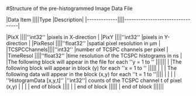 #Structure of the pre-histogrammed Image Data File


|Data Item    ||||Type                 |Description|
|-------------||||---------------------------------|


|PixX         ||||''int32''            |pixels in X-direction                                   |
|PixY         ||||''int32''            |pixels in Y-direction                                   |
|PixResol     ||||''float32''          |spatial pixel resolution in μm                          |
|TCSPCChannels||||''int32''            |number of TCSPC channels per pixel                      |
|TimeResol    ||||''float32''          |time resolution of the TCSPC histograms in ns           |
|The following block will appear in the file for each ''y = 1 to <PixY>''                  ||||||
| |The following block will appear in block (y) for each ''x = 1 to <PixX>''                |||||
| | | The following data will appear in the block (x,y) for each ''t = 1 to <TCSPCChannels>''||||
| | | | ''HistogramData [x,y,t]'' |''int32''| counts of the TCSPC channel t of pixel (x,y)      |
| | | end of block                                                                           ||||
| | end of block                                                                            |||||
| end of block                                                                             ||||||
